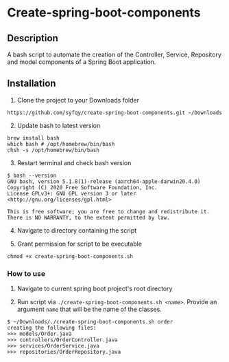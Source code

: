 # Create-spring-boot-components

## Description
A bash script to automate the creation of the Controller, Service, Repository and model components of a Spring Boot application. 

## Installation

1. Clone the project to your Downloads folder

```
https://github.com/syfqy/create-spring-boot-components.git ~/Downloads
```

2. Update bash to latest version
``` 
brew install bash
which bash # /opt/homebrew/bin/bash
chsh -s /opt/homebrew/bin/bash
```

3. Restart terminal and check bash version
```
$ bash --version
GNU bash, version 5.1.8(1)-release (aarch64-apple-darwin20.4.0)
Copyright (C) 2020 Free Software Foundation, Inc.
License GPLv3+: GNU GPL version 3 or later <http://gnu.org/licenses/gpl.html>

This is free software; you are free to change and redistribute it.
There is NO WARRANTY, to the extent permitted by law.
```

4. Navigate to directory containing the script

5. Grant permission for script to be executable
```
chmod +x create-spring-boot-components.sh
```

### How to use

1. Navigate to current spring boot project's root directory

2. Run script via `./create-spring-boot-components.sh <name>`. Provide an argument `name` that will be the name of the classes.
```
$ ~/Downloads/./create-spring-boot-components.sh order
creating the following files:
>>> models/Order.java
>>> controllers/OrderController.java
>>> services/OrderService.java
>>> repositories/OrderRepository.java
```